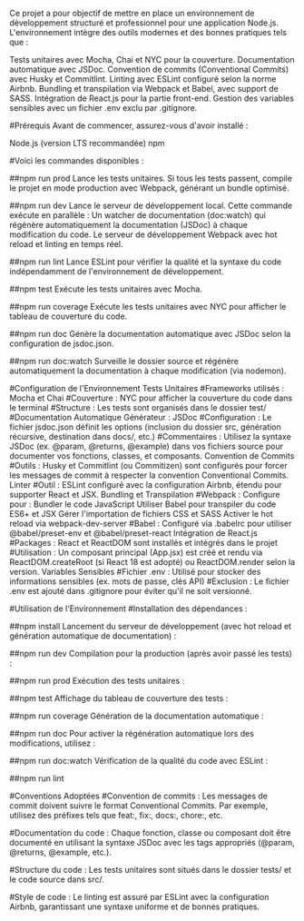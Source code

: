 Ce projet a pour objectif de mettre en place un environnement de développement structuré et professionnel pour une application Node.js. L'environnement intègre des outils modernes et des bonnes pratiques tels que :

Tests unitaires avec Mocha, Chai et NYC pour la couverture.
Documentation automatique avec JSDoc.
Convention de commits (Conventional Commits) avec Husky et Commitlint.
Linting avec ESLint configuré selon la norme Airbnb.
Bundling et transpilation via Webpack et Babel, avec support de SASS.
Intégration de React.js pour la partie front-end.
Gestion des variables sensibles avec un fichier .env exclu par .gitignore.


#Prérequis
Avant de commencer, assurez-vous d'avoir installé :

Node.js (version LTS recommandée)
npm


#Voici les commandes disponibles : 

##npm run prod
Lance les tests unitaires. Si tous les tests passent, compile le projet en mode production avec Webpack, générant un bundle optimisé.

##npm run dev
Lance le serveur de développement local. Cette commande exécute en parallèle :
Un watcher de documentation (doc:watch) qui régénère automatiquement la documentation (JSDoc) à chaque modification du code.
Le serveur de développement Webpack avec hot reload et linting en temps réel.

##npm run lint
Lance ESLint pour vérifier la qualité et la syntaxe du code indépendamment de l'environnement de développement.

##npm test
Exécute les tests unitaires avec Mocha.

##npm run coverage
Exécute les tests unitaires avec NYC pour afficher le tableau de couverture du code.

##npm run doc
Génère la documentation automatique avec JSDoc selon la configuration de jsdoc.json.

##npm run doc:watch
Surveille le dossier source et régénère automatiquement la documentation à chaque modification (via nodemon).



#Configuration de l'Environnement
Tests Unitaires
#Frameworks utilisés : Mocha et Chai
#Couverture : NYC pour afficher la couverture du code dans le terminal
#Structure : Les tests sont organisés dans le dossier test/
#Documentation Automatique
Générateur : JSDoc
#Configuration : Le fichier jsdoc.json définit les options (inclusion du dossier src, génération récursive, destination dans docs/, etc.)
#Commentaires : Utilisez la syntaxe JSDoc (ex. @param, @returns, @example) dans vos fichiers source pour documenter vos fonctions, classes, et composants.
Convention de Commits
#Outils : Husky et Commitlint (ou Commitizen) sont configurés pour forcer les messages de commit à respecter la convention Conventional Commits.
Linter
#Outil : ESLint configuré avec la configuration Airbnb, étendu pour supporter React et JSX.
Bundling et Transpilation
#Webpack : Configure pour :
Bundler le code JavaScript
Utiliser Babel pour transpiler du code ES6+ et JSX
Gérer l'importation de fichiers CSS et SASS
Activer le hot reload via webpack-dev-server
#Babel : Configuré via .babelrc pour utiliser @babel/preset-env et @babel/preset-react
Intégration de React.js
#Packages : React et ReactDOM sont installés et intégrés dans le projet
#Utilisation : Un composant principal (App.jsx) est créé et rendu via ReactDOM.createRoot (si React 18 est adopté) ou ReactDOM.render selon la version.
Variables Sensibles
#Fichier .env : Utilisé pour stocker des informations sensibles (ex. mots de passe, clés API)
#Exclusion : Le fichier .env est ajouté dans .gitignore pour éviter qu'il ne soit versionné.



#Utilisation de l'Environnement
#Installation des dépendances :


##npm install
Lancement du serveur de développement (avec hot reload et génération automatique de documentation) :

##npm run dev
Compilation pour la production (après avoir passé les tests) :


##npm run prod
Exécution des tests unitaires :


##npm test
Affichage du tableau de couverture des tests :

##npm run coverage
Génération de la documentation automatique :


##npm run doc
Pour activer la régénération automatique lors des modifications, utilisez :


##npm run doc:watch
Vérification de la qualité du code avec ESLint :


##npm run lint

#Conventions Adoptées
#Convention de commits :
Les messages de commit doivent suivre le format Conventional Commits. Par exemple, utilisez des préfixes tels que feat:, fix:, docs:, chore:, etc.

#Documentation du code :
Chaque fonction, classe ou composant doit être documenté en utilisant la syntaxe JSDoc avec les tags appropriés (@param, @returns, @example, etc.).

#Structure du code :
Les tests unitaires sont situés dans le dossier tests/ et le code source dans src/.

#Style de code :
Le linting est assuré par ESLint avec la configuration Airbnb, garantissant une syntaxe uniforme et de bonnes pratiques.
